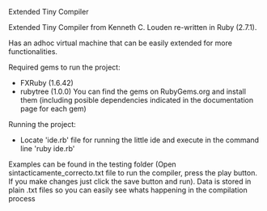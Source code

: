 Extended Tiny Compiler

Extended Tiny Compiler from Kenneth C. Louden re-written in Ruby (2.7.1).

Has an adhoc virtual machine that can be easily extended for more functionalities.

Required gems to run the project:
  - FXRuby (1.6.42)
  - rubytree (1.0.0)
You can find the gems on RubyGems.org and install them (including posible dependencies indicated in the documentation page for each gem)
  
Running the project:
  - Locate 'ide.rb' file for running the little ide and execute in the command line 'ruby ide.rb'
  
Examples can be found in the testing folder (Open sintacticamente_correcto.txt file to run the compiler, press the play button. If you make changes just click the save button and run).
 Data is stored in plain .txt files so you can easily see whats happening in the compilation process
